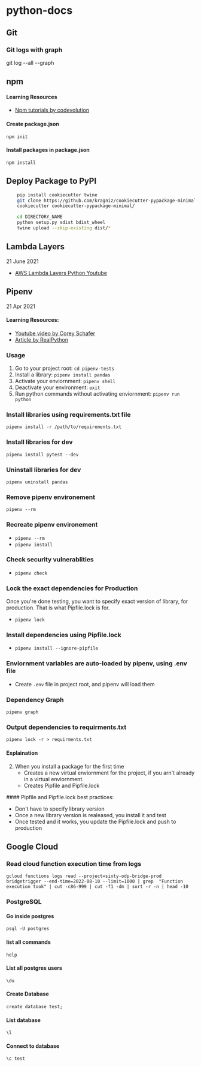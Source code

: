 # python-docs

## Git

### Git logs with graph
git log --all --graph


## npm

#### Learning Resources
- [Npm tutorials by codevolution](https://www.youtube.com/watch?v=6fj0cpmMiVg&list=PLC3y8-rFHvwhgWwm5J3KqzX47n7dwWNrq&ab_channel=Codevolution)


#### Create package.json
`npm init`


#### Install packages in package.json
`npm install`


## Deploy Package to PyPI
```Bash
    pip install cookiecutter twine
    git clone https://github.com/kragniz/cookiecutter-pypackage-minimal.git
    cookiecutter cookiecutter-pypackage-minimal/

    cd DIRECTORY_NAME
    python setup.py sdist bdist_wheel
    twine upload --skip-existing dist/*
```

## Lambda Layers
21 June 2021

- [AWS Lambda Layers Python Youtube](https://www.youtube.com/watch?v=cz8QjmgfGHc)


## Pipenv 
21 Apr 2021

#### Learning Resources:
- [Youtube video by Corey Schafer](https://www.youtube.com/watch?v=zDYL22QNiWk&ab_channel=CoreySchafer)
- [Article by RealPython](https://realpython.com/pipenv-guide/#pipenv-introduction)

### Usage
1. Go to your project root: `cd pipenv-tests`
2. Install a library: `pipenv install pandas`
3. Activate your enviornment: `pipenv shell`
4. Deactivate your environment: `exit`
5. Run python commands without activating enviornment: `pipenv run python`

### Install libraries using requirements.txt file
`pipenv install -r /path/to/requirements.txt`


### Install libraries for dev
`pipenv install pytest --dev`


### Uninstall libraries for dev
`pipenv uninstall pandas`


### Remove pipenv environement
`pipenv --rm`


### Recreate pipenv environement
- `pipenv --rm`
- `pipenv install`


### Check security vulnerablities
- `pipenv check`


### Lock the exact dependencies for Production
Once you're done testing, you want to specify exact version of library, for production. That is what Pipfile.lock is for.
- `pipenv lock`


### Install dependencies using Pipfile.lock
- `pipenv install --ignore-pipfile`


### Enviornment variables are auto-loaded by pipenv, using .env file
- Create `.env` file in project root, and pipenv will load them


### Dependency Graph
`pipenv graph`


### Output dependencies to requirments.txt
`pipenv lock -r > requirments.txt`


#### Explaination

2. When you install a package for the first time
    - Creates a new virtual enviornment for the project, if you arn't already in a virtual enviornment.
    - Creates Pipfile and Pipfile.lock

#### Pipfile and Pipfile.lock best practices:
- Don't have to specify library version
- Once a new library version is realeased, you install it and test
- Once tested and it works, you update the Pipfile.lock and push to production



## Google Cloud

### Read cloud function execution time from logs
```
gcloud functions logs read --project=sixty-odp-bridge-prod bridgetrigger --end-time=2022-08-10 --limit=1000 | grep  "Function execution took" | cut -c86-999 | cut -f1 -dm | sort -r -n | head -10
```


### PostgreSQL

#### Go inside postgres
    psql -U postgres


#### list all commands
    help


#### List all postgres users
    \du


#### Create Database
    create database test;


#### List database
    \l

#### Connect to database
    \c test
